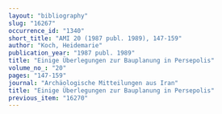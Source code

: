 ```yaml
---
layout: "bibliography"
slug: "16267"
occurrence_id: "1340"
short_title: "AMI 20 (1987 publ. 1989), 147-159"
author: "Koch, Heidemarie"
publication_year: "1987 publ. 1989"
title: "Einige Überlegungen zur Bauplanung in Persepolis"
volume_no_: "20"
pages: "147-159"
journal: "Archäologische Mitteilungen aus Iran"
title: "Einige Überlegungen zur Bauplanung in Persepolis"
previous_item: "16270"
---
```

